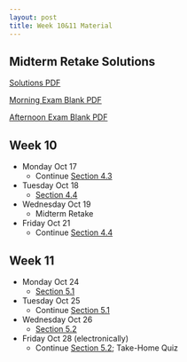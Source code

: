 ```yaml
---
layout: post
title: Week 10&11 Material
---
```


## Midterm Retake Solutions

[Solutions PDF]({{site.baseurl}}public/solutions/midterm-retake.pdf)

[Morning Exam Blank PDF]({{site.baseurl}}public/solutions/midterm-retake-blank.pdf)

[Afternoon Exam Blank PDF]({{site.baseurl}}public/solutions/midterm-retake-v2.pdf)

## Week 10

- Monday Oct 17
    - Continue [Section 4.3]({{site.baseurl}}part4/#polar-coordinates)
- Tuesday Oct 18
    - [Section 4.4]({{site.baseurl}}part4/#areas-and-lengths-using-polar-coordinates)
- Wednesday Oct 19
    - Midterm Retake
- Friday Oct 21
    - Continue [Section 4.4]({{site.baseurl}}part4/#areas-and-lengths-using-polar-coordinates)

## Week 11

- Monday Oct 24
    - [Section 5.1]({{site.baseurl}}part5/#sequences)
- Tuesday Oct 25
    - Continue [Section 5.1]({{site.baseurl}}part5/#sequences)
- Wednesday Oct 26
    - [Section 5.2]({{site.baseurl}}part5/#computing-limits-of-sequences)
- Friday Oct 28 (electronically)
    - Continue [Section 5.2]({{site.baseurl}}part5/#computing-limits-of-sequences); Take-Home Quiz
